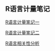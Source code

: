 ## R语言计量笔记

[R语言计量笔记一](./R语言计量笔记.html) 

[R语言计量笔记二](./R语言计量笔记二.html) 

[R语言相关性分析](./R语言特征值相关性分析.html) 